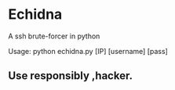 # Echidna

A ssh brute-forcer in python

Usage: python echidna.py [IP] [username] [pass]

## Use responsibly ,hacker.
